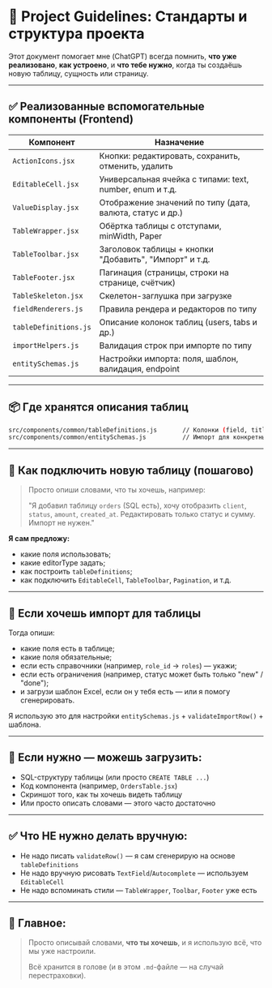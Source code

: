 # 📘 Project Guidelines: Стандарты и структура проекта

Этот документ помогает мне (ChatGPT) всегда помнить, **что уже реализовано**, **как устроено**, и **что тебе нужно**, когда ты создаёшь новую таблицу, сущность или страницу.

---

## ✅ Реализованные вспомогательные компоненты (Frontend)

| Компонент             | Назначение                                                |
| --------------------- | --------------------------------------------------------- |
| `ActionIcons.jsx`     | Кнопки: редактировать, сохранить, отменить, удалить       |
| `EditableCell.jsx`    | Универсальная ячейка с типами: text, number, enum и т.д.  |
| `ValueDisplay.jsx`    | Отображение значений по типу (дата, валюта, статус и др.) |
| `TableWrapper.jsx`    | Обёртка таблицы с отступами, minWidth, Paper              |
| `TableToolbar.jsx`    | Заголовок таблицы + кнопки "Добавить", "Импорт" и т.д.    |
| `TableFooter.jsx`     | Пагинация (страницы, строки на странице, счётчик)         |
| `TableSkeleton.jsx`   | Скелетон-заглушка при загрузке                            |
| `fieldRenderers.js`   | Правила рендера и редакторов по типу                      |
| `tableDefinitions.js` | Описание колонок таблиц (users, tabs и др.)               |
| `importHelpers.js`    | Валидация строк при импорте по типу                       |
| `entitySchemas.js`    | Настройки импорта: поля, шаблон, валидация, endpoint      |

---

## 📦 Где хранятся описания таблиц

```bash
src/components/common/tableDefinitions.js       // Колонки (field, title, editorType)
src/components/common/entitySchemas.js          // Импорт для конкретных таблиц
```

---

## 🧩 Как подключить новую таблицу (пошагово)

> Просто опиши словами, что ты хочешь, например:
>
> "Я добавил таблицу `orders` (SQL есть), хочу отобразить `client`, `status`, `amount`, `created_at`. Редактировать только статус и сумму. Импорт не нужен."

**Я сам предложу:**

* какие поля использовать;
* какие editorType задать;
* как построить `tableDefinitions`;
* как подключить `EditableCell`, `TableToolbar`, `Pagination`, и т.д.

---

## 🔧 Если хочешь импорт для таблицы
Тогда опиши:

* какие поля есть в таблице;
* какие поля обязательные;
* если есть справочники (например, `role_id` → `roles`) — укажи;
* если есть ограничения (например, статус может быть только "new" / "done");
* и загрузи шаблон Excel, если он у тебя есть — или я помогу сгенерировать.

Я использую это для настройки `entitySchemas.js` + `validateImportRow()` + шаблона.

---

## 📂 Если нужно — можешь загрузить:

* SQL-структуру таблицы (или просто `CREATE TABLE ...`)
* Код компонента (например, `OrdersTable.jsx`)
* Скриншот того, как ты хочешь видеть таблицу
* Или просто описать словами — этого часто достаточно

---

## ✅ Что НЕ нужно делать вручную:

* Не надо писать `validateRow()` — я сам сгенерирую на основе `tableDefinitions`
* Не надо вручную рисовать `TextField`/`Autocomplete` — используем `EditableCell`
* Не надо вспоминать стили — `TableWrapper`, `Toolbar`, `Footer` уже есть

---

## 📌 Главное:

> Просто описывай словами, **что ты хочешь**, и я использую всё, что мы уже настроили.
>
> Всё хранится в голове (и в этом `.md`-файле — на случай перестраховки).
